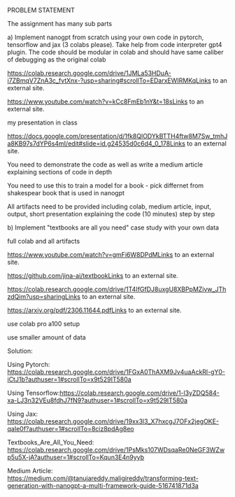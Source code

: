PROBLEM STATEMENT

The assignment has many sub parts

a) Implement nanogpt from scratch using your own code in pytorch, tensorflow and jax (3 colabs please). Take help from code interpreter gpt4 plugin. The code should be modular in colab and should have same caliber of debugging as the original colab

https://colab.research.google.com/drive/1JMLa53HDuA-i7ZBmqV7ZnA3c_fvtXnx-?usp=sharing#scrollTo=EDarxEWIRMKqLinks to an external site.

https://www.youtube.com/watch?v=kCc8FmEb1nY&t=18sLinks to an external site.

my presentation in class

https://docs.google.com/presentation/d/1fk8QlODYkBTTH4ftw8M7Sw_tmhJa8KB97s7dYP6s4mI/edit#slide=id.g24535d0c6d4_0_178Links to an external site.

You need to demonstrate the code as well as write a medium article explaining sections of code in depth

You need to use this to train a model for a book - pick differnet from shakespear book that is used in nanogpt

All artifacts need to be provided including colab, medium article, input, output, short presentation explaining the code (10 minutes) step by step

b) Implement "textbooks are all you need" case study with your own data

full colab and all artifacts

https://www.youtube.com/watch?v=gmFi6W8DPdMLinks to an external site.

https://github.com/jina-ai/textbookLinks to an external site.

https://colab.research.google.com/drive/1T4IfGfDJ8uxgU8XBPpMZivw_JThzdQim?usp=sharingLinks to an external site.

https://arxiv.org/pdf/2306.11644.pdfLinks to an external site.

use colab pro a100 setup

use smaller amount of data

Solution:

Using Pytorch: https://colab.research.google.com/drive/1FGxA0ThAXM9Jv4uaAckRl-gY0-iCtJ1b?authuser=1#scrollTo=x9t529IT580a

Using Tensorflow:https://colab.research.google.com/drive/1-l3yZDQ584-xa-LJ3n32VEu8fdhJ7fN9?authuser=1#scrollTo=x9t529IT580a

Using Jax: https://colab.research.google.com/drive/19xx3l3_X7hxcgJ7OFx2jegOKE-qaIe0f?authuser=1#scrollTo=8ciz8pdAg8eo

Textbooks_Are_All_You_Need: https://colab.research.google.com/drive/1PsMks107WDsqaRe0NeGF3WZwp5u5X-jA?authuser=1#scrollTo=Kqun3E4n9yyb

Medium Article: https://medium.com/@tanujareddy.maligireddy/transforming-text-generation-with-nanogpt-a-multi-framework-guide-516741871d3a

